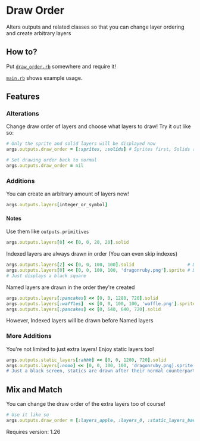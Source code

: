# Draw Order
Alters outputs and related classes so that you can change layer ordering and create arbitrary layers

## How to?
Put [`draw_order.rb`](draw_order.rb) somewhere and require it!

[`main.rb`](main.rb) shows example usage.

## Features
### Alterations
Change draw order of layers and choose what layers to draw! Try it out like so:
```ruby
# Only the sprite and solid layers will be displayed now
args.outputs.draw_order = [:sprites, :solids] # Sprites first, Solids after

# Set drawing order back to normal
args.outputs.draw_order = nil
```
### Additions
You can create an arbitrary amount of layers now!
```ruby
args.outputs.layers[integer_or_symbol]
```
#### Notes
Use them like `outputs.primitives`
```ruby
args.outputs.layers[0] << [0, 0, 20, 20].solid
```
Indexed layers are always drawn in order (You can even skip indexes)
```ruby
args.outputs.layers[2] << [0, 0, 100, 100].solid                    # Drawn second
args.outputs.layers[0] << [0, 0, 100, 100, 'dragonruby.png'].sprite # Drawn first
# Just displays a black square
```
Named layers are drawn in the order they're created
```ruby
args.outputs.layers[:pancakes] << [0, 0, 1280, 720].solid               # This layer's drawn first
args.outputs.layers[:waffles]  << [0, 0, 100, 100, 'waffle.png'].sprite # This layer's drawn second
args.outputs.layers[:pancakes] << [0, 640, 640, 720].solid              # This is drawn between the first two
```
However, Indexed layers will be drawn before Named layers
### More Additions
You're not limited to just extra layers! Enjoy static layers too!
```ruby
args.outputs.static_layers[:ahhh] << [0, 0, 1280, 720].solid
args.outputs.layers[:nooo] << [0, 0, 100, 100, 'dragonruby.png].sprite
# Just a black screen, statics are drawn after their normal counterparts
```
## Mix and Match
You can change the draw order of the extra layers too of course!
```ruby
# Use it like so
args.outputs.draw_order = [:layers_apple, :layers_0, :static_layers_banana, ...]
```

Requires version: 1.26

